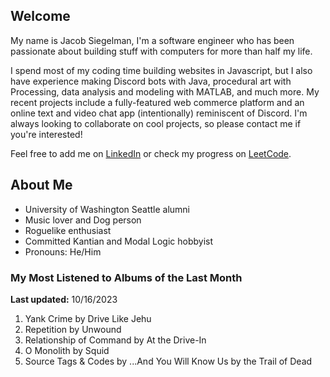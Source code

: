 
## Welcome
My name is Jacob Siegelman, I'm a software engineer who has been passionate about building stuff with computers for more than half my life.

I spend most of my coding time building websites in Javascript, but I also have experience making Discord bots with Java, procedural art with Processing, data analysis and modeling with MATLAB, and much more. My recent projects include a fully-featured web commerce platform and an online text and video chat app (intentionally) reminiscent of Discord. I'm always looking to collaborate on cool projects, so please contact me if you're interested!

Feel free to add me on [LinkedIn](https://www.linkedin.com/in/jacob-siegelman/) or check my progress on [LeetCode](https://leetcode.com/jsiegelman/).

## About Me
- University of Washington Seattle alumni
- Music lover and Dog person
- Roguelike enthusiast
- Committed Kantian and Modal Logic hobbyist
- Pronouns: He/Him

### My Most Listened to Albums of the Last Month
**Last updated:** 10/16/2023 <!-- lfm -->   
1. <!-- lfm -->Yank Crime by Drive Like Jehu  
2. <!-- lfm -->Repetition by Unwound  
3. <!-- lfm -->Relationship of Command by At the Drive-In  
4. <!-- lfm -->O Monolith by Squid  
5. <!-- lfm -->Source Tags & Codes by ...And You Will Know Us by the Trail of Dead  
